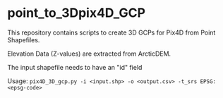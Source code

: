 # point_to_3Dpix4D_GCP

This repository contains scripts to create 3D GCPs for Pix4D from Point Shapefiles.

Elevation Data (Z-values) are extracted from ArcticDEM.

The input shapefile needs to have an "id" field

Usage:
`pix4D_3D_gcp.py -i <input.shp> -o <output.csv> -t_srs EPSG:<epsg-code>` 
